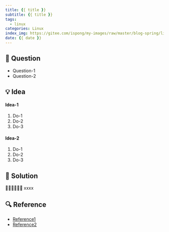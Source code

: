 ```yaml
---
title: {{ title }}
subtitle: {{ title }}
tags:
  - linux
categories: Linux
index_img: https://gitee.com/ispong/my-images/raw/master/blog-spring/linux/linux.png
date: {{ date }}
---
```

## 🙋 Question

- Question-1
- Question-2

## 💡 Idea

#### Idea-1

1. Do-1
2. Do-2
3. Do-3

#### Idea-2

1. Do-1
2. Do-2
3. Do-3

## 📝 Solution

🏳️‍🌈🏳️‍🌈🏳️‍🌈 xxxx

## 🔍 Reference

- [Reference1](http://localhost:8080)
- [Reference2](http://localhost:8080)